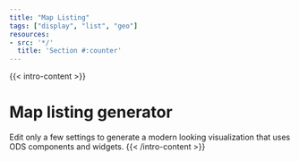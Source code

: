 ```yaml
---
title: "Map Listing"
tags: ["display", "list", "geo"]
resources:
- src: '*/'
  title: 'Section #:counter'
---
```


{{< intro-content >}}
# Map listing generator

Edit only a few settings to generate a modern looking visualization that uses ODS components and widgets.
{{< /intro-content >}}

